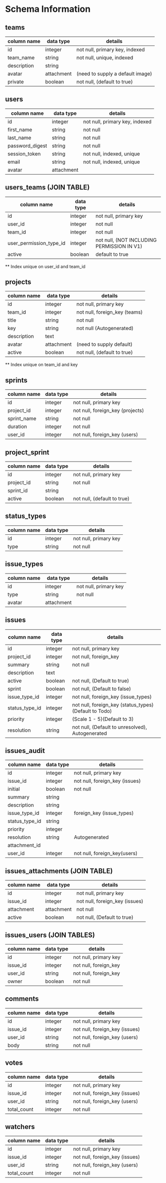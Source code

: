 # Schema Information

## teams
column name     | data type | details
----------------|-----------|-----------------------
id              | integer   | not null, primary key, indexed
team_name       | string    | not null, unique, indexed
description     | string    |
avatar          | attachment| (need to supply a default image)
private         | boolean   | not null, (default to true)


## users
column name     | data type | details
----------------|-----------|-----------------------
id              | integer   | not null, primary key, indexed
first_name      | string    | not null
last_name       | string    | not null
password_digest | string    | not null
session_token   | string    | not null, indexed, unique
email           | string    | not null, indexed, unique
avatar          | attachment    |


## users_teams (JOIN TABLE)
column name     | data type | details
----------------|-----------|-----------------------
id              | integer   | not null, primary key
user_id         | integer   | not null
team_id         | integer   | not null
user_permission_type_id    | integer   | not null, (NOT INCLUDING PERMISSION IN V1)
active          | boolean    | default to true

** Index unique on user_id and team_id

<!-- ## user_permission_types NOT INCLUDING IN V1
column name     | data type | detailsM
----------------|-----------|-----------------------
id              | integer   | not null, primary key
type            | string    | not null -->


<!-- ## sessions
column name     | data type | details
----------------|-----------|-----------------------
id              | integer   | not null, primary key
user_id         | integer   | not null, foreign_key
session_token   | string    | not null, indexed, unique -->


## projects
column name     | data type | details
----------------|-----------|-----------------------
id              | integer   | not null, primary key
team_id         | integer   | not null, foreign_key (teams)
title           | string    | not null
key             | string    | not null (Autogenerated)
description     | text      |
avatar          | attachment    | (need to supply default)
active          | boolean   | not null, (default to true)

** Index unique on team_id and key

## sprints
column name     | data type | details
----------------|-----------|-----------------------
id              | integer   | not null, primary key
project_id      | integer   | not null, foreign_key (projects)
sprint_name     | string    | not null
duration        | integer   | not null
user_id         | integer   | not null, foreign_key (users)


## project_sprint
column name     | data type | details
----------------|-----------|-----------------------
id              | integer   | not null, primary key
project_id      | string    | not null
sprint_id       | string    |
active          | boolean   | not null, (default to true)



## status_types
column name     | data type | details
----------------|-----------|-----------------------
id              | integer   | not null, primary key
type            | string    | not null


## issue_types
column name     | data type | details
----------------|-----------|-----------------------
id              | integer   | not null, primary key
type            | string    | not null
avatar          | attachment    |


## issues
column name     | data type | details
----------------|-----------|-----------------------
id              | integer   | not null, primary key
project_id      | integer   | not null, foreign_key
summary         | string    | not null
description     | text      |
active          | boolean   | not null, (Default to true)
sprint          | boolean   | not null, (Default to false)
issue_type_id   | integer   | not null, foreign_key (issue_types)
status_type_id  | integer   | not null, foreign_key (status_types) (Default to Todo)
priority        | integer   | (Scale 1 - 5)(Default to 3)
resolution      | string    | not null, (Default to unresolved), Autogenerated

## issues_audit
column name     | data type | details
----------------|-----------|-----------------------
id              | integer   | not null, primary key
issue_id        | integer   | not null, foreign_key (issues)
initial         | boolean    | not null
summary         | string    |
description     | string    |
issue_type_id   | integer   | foreign_key (issue_types)
status_type_id  | string    |
priority        | integer   |
resolution      | string    | Autogenerated
attachment_id   |
user_id         | integer   | not null, foreign_key(users)


## issues_attachments (JOIN TABLE)
column name     | data type | details
----------------|-----------|-----------------------
id              | integer   | not null, primary key
issue_id        | integer   | not null, foreign_key (issues)
attachment      | attachment    | not null
active          | boolean   | not null, (Default to true)


## issues_users (JOIN TABLES)
column name     | data type | details
----------------|-----------|-----------------------
id              | integer   | not null, primary key
issue_id        | integer   | not null, foreign_key
user_id         | string    | not null, foreign_key
owner           | boolean   | not null

## comments
column name     | data type | details
----------------|-----------|-----------------------
id              | integer   | not null, primary key
issue_id        | integer   | not null, foreign_key (issues)
user_id         | string    | not null, foreign_key (users)
body            | string    | not null

## votes
column name     | data type | details
----------------|-----------|-----------------------
id              | integer   | not null, primary key
issue_id        | integer   | not null, foreign_key (issues)
user_id         | string    | not null, foreign_key (users)
total_count     | integer   | not null

## watchers
column name     | data type | details
----------------|-----------|-----------------------
id              | integer   | not null, primary key
issue_id        | integer   | not null, foreign_key (issues)
user_id         | string    | not null, foreign_key (users)
total_count     | integer   | not null
